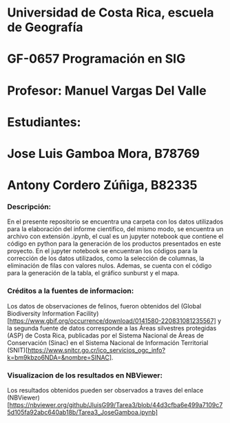 # Universidad de Costa Rica, escuela de Geografía
# GF-0657 Programación en SIG
# Profesor: Manuel Vargas Del Valle
# Estudiantes:
# Jose Luis Gamboa Mora, B78769
# Antony Cordero Zúñiga, B82335

### Descripción:
En el presente repositorio se encuentra una carpeta con los datos utilizados para  la elaboración del informe cientifico, del mismo modo, se encuentra un archivo con extensión .ipynb, el cual es un jupyter notebook que contiene el código en python para la generación de los productos presentados en este proyecto.
En el jupyter notebook se encuentran los códigos para la corrección de los datos utilizados, como la selección de columnas, la eliminación de filas con valores nulos. Ademas, se cuenta con el código para la generación de la tabla, el gráfico sunburst y el mapa.  

### Créditos a la fuentes de informacion:

Los datos de observaciones de felinos, fueron obtenidos del (Global Biodiversity Information Facility)[https://www.gbif.org/occurrence/download/0141580-220831081235567]
y la segunda fuente de datos corresponde a las Áreas silvestres protegidas (ASP) de Costa Rica, publicadas por el Sistema Nacional de Áreas de Conservación (Sinac) en el Sistema Nacional de Información Territorial (SNIT)[https://www.snitcr.go.cr/ico_servicios_ogc_info?k=bm9kbzo6NDA=&nombre=SINAC].

### Visualizacion de los resultados en NBViewer:
Los resultados obtenidos pueden ser observados a traves del enlace (NBViewer)[https://nbviewer.org/github/JluisG99/Tarea3/blob/44d3cfba6e499a7109c75d105fa92abc640ab18b/Tarea3_JoseGamboa.ipynb]
